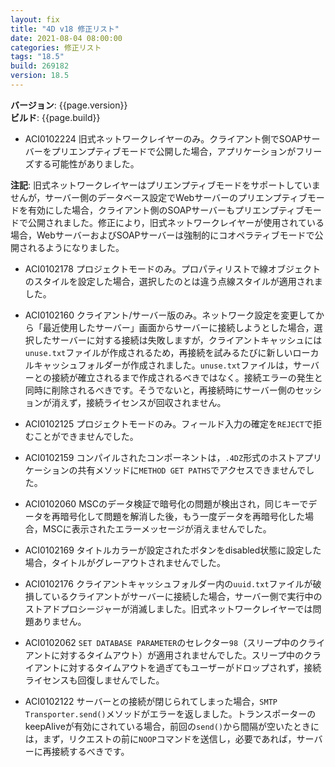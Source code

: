 ```yaml
---
layout: fix
title: "4D v18 修正リスト"
date: 2021-08-04 08:00:00
categories: 修正リスト
tags: "18.5"
build: 269182
version: 18.5
---
```


**バージョン**: {{page.version}}  
**ビルド**: {{page.build}} 

* ACI0102224 旧式ネットワークレイヤーのみ。クライアント側でSOAPサーバーをプリエンプティブモードで公開した場合，アプリケーションがフリーズする可能性がありました。

**注記**: 旧式ネットワークレイヤーはプリエンプティブモードをサポートしていませんが，サーバー側のデータベース設定でWebサーバーのプリエンプティブモードを有効にした場合，クライアント側のSOAPサーバーもプリエンプティブモードで公開されました。修正により，旧式ネットワークレイヤーが使用されている場合，WebサーバーおよびSOAPサーバーは強制的にコオペラティブモードで公開されるようになりました。

* ACI0102178 プロジェクトモードのみ。プロパティリストで線オブジェクトのスタイルを設定した場合，選択したのとは違う点線スタイルが適用されました。

* ACI0102160 クライアント/サーバー版のみ。ネットワーク設定を変更してから「最近使用したサーバー」画面からサーバーに接続しようとした場合，選択したサーバーに対する接続は失敗しますが，クライアントキャッシュには`unuse.txt`ファイルが作成されるため，再接続を試みるたびに新しいローカルキャッシュフォルダーが作成されました。`unuse.txt`ファイルは，サーバーとの接続が確立されるまで作成されるべきではなく。接続エラーの発生と同時に削除されるべきです。そうでないと，再接続時にサーバー側のセッションが消えず，接続ライセンスが回収されません。

* ACI0102125 プロジェクトモードのみ。フィールド入力の確定を`REJECT`で拒むことができませんでした。
 
* ACI0102159 コンパイルされたコンポーネントは，`.4DZ`形式のホストアプリケーションの共有メソッドに`METHOD GET PATHS`でアクセスできませんでした。

* ACI0102060 MSCのデータ検証で暗号化の問題が検出され，同じキーでデータを再暗号化して問題を解消した後，もう一度データを再暗号化した場合，MSCに表示されたエラーメッセージが消えませんでした。

* ACI0102169 タイトルカラーが設定されたボタンをdisabled状態に設定した場合，タイトルがグレーアウトされませんでした。

* ACI0102176 クライアントキャッシュフォルダー内の`uuid.txt`ファイルが破損しているクライアントがサーバーに接続した場合，サーバー側で実行中のストアドプロシージャーが消滅しました。旧式ネットワークレイヤーでは問題ありません。

* ACI0102062 `SET DATABASE PARAMETER`のセレクター`98`（スリープ中のクライアントに対するタイムアウト）が適用されませんでした。スリープ中のクライアントに対するタイムアウトを過ぎてもユーザーがドロップされず，接続ライセンスも回復しませんでした。

* ACI0102122 サーバーとの接続が閉じられてしまった場合，`SMTP Transporter.send()`メソッドがエラーを返しました。トランスポーターのkeepAliveが有効にされている場合，前回の`send()`から間隔が空いたときには，まず，リクエストの前に`NOOP`コマンドを送信し，必要であれば，サーバーに再接続するべきです。
